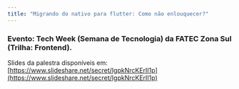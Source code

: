 ```yaml
---
title: "Migrando do nativo para flutter: Como não enlouquecer?"
---
```


### Evento: Tech Week (Semana de Tecnologia) da FATEC Zona Sul (Trilha: Frontend).

Slides da palestra disponíveis em: [https://www.slideshare.net/secret/IgpkNrcKErII1p](https://www.slideshare.net/secret/IgpkNrcKErII1p)
